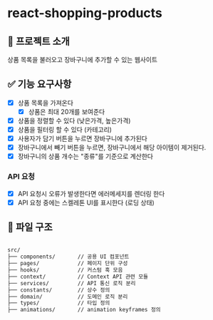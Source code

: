 # react-shopping-products

## 💬 프로젝트 소개

상품 목록을 불러오고 장바구니에 추가할 수 있는 웹사이트

## ✅ 기능 요구사항

- [x] 상품 목록을 가져온다
  - [x] 상품은 최대 20개를 보여준다
- [x] 상품을 정렬할 수 있다 (낮은가격, 높은가격)
- [x] 상품을 필터링 할 수 있다 (카테고리)
- [x] 사용자가 담기 버튼을 누르면 장바구니에 추가된다
- [x] 장바구니에서 빼기 버튼을 누르면, 장바구니에서 해당 아이템이 제거된다.
- [x] 장바구니의 상품 개수는 "종류"를 기준으로 계산한다

### API 요청

- [x] API 요청시 오류가 발생한다면 에러메세지를 렌더링 한다
- [x] API 요청 중에는 스켈레톤 UI를 표시한다 (로딩 상태)

## 📁 파일 구조

```bash

src/
├── components/       // 공용 UI 컴포넌트
├── pages/            // 페이지 단위 구성
├── hooks/            // 커스텀 훅 모음
├── context/          // Context API 관련 모듈
├── services/         // API 통신 로직 분리
├── constants/        // 상수 정의
├── domain/           // 도메인 로직 분리
├── types/            // 타입 정의
├── animations/       // animation keyframes 정의
```
